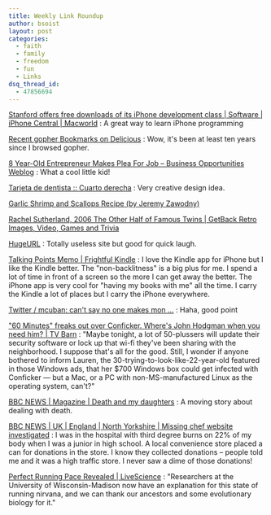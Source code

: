 ```yaml
---
title: Weekly Link Roundup
author: bsoist
layout: post
categories:
  - faith
  - family
  - freedom
  - fun
  - Links
dsq_thread_id:
  - 47856694
---
```

<a href="http://www.macworld.com/article/139839/stanford_itunesu.htmls" tags="iphone,programming,cs">Stanford offers free downloads of its iPhone development class | Software | iPhone Central | Macworld</a>
:   A great way to learn iPhone programming 

<a href="http://delicious.com/tag/gopher" tags="internet,gopher">Recent gopher Bookmarks on Delicious</a>
:   Wow, it's been at least ten years since I browsed gopher. 

<a href="http://www.business-opportunities.biz/2009/03/30/8-year-old-entrepreneur-makes-plea-for-job/" tags="business,entrepreneur">8 Year-Old Entrepreneur Makes Plea For Job &#8211; Business Opportunities Weblog</a>
:   What a cool little kid! 

<a href="http://www.cuartoderecha.com/2328/" tags="design,businesscards">Tarjeta de dentista :: Cuarto derecha</a>
:   Very creative design idea. 

<a href="http://jeremy.zawodny.com/blog/archives/011042.html" tags="">Garlic Shrimp and Scallops Recipe (by Jeremy Zawodny)</a></dd> 

<a href="http://www.getback.com/gallery/the-other-half-of-famous-twins/2986770/1" tags="">Rachel Sutherland, 2006 The Other Half of Famous Twins | GetBack Retro Images, Video, Games and Trivia</a></dd> 

<a href="http://hugeurl.com/" tags="humor,fun,geek,tools,funny,url">HugeURL</a>
:   Totally useless site but good for quick laugh. 

<a href="http://www.talkingpointsmemo.com/archives/2009/03/until_quite_recently_id_seen.php" tags="iphone,print,kindle">Talking Points Memo | Frightful Kindle</a>
:   I love the Kindle app for iPhone but I like the Kindle better. The "non-backlitness" is a big plus for me. I spend a lot of time in front of a screen so the more I can get away the better. The iPhone app is very cool for "having my books with me" all the time. I carry the Kindle a lot of places but I carry the iPhone everywhere. 

<a href="http://twitter.com/mcuban/status/1413954596" tags="twitter,funny,nba">Twitter / mcuban: can't say no one makes mon &#8230;</a>
:   Haha, good point 

<a href="http://blogs.kansascity.com/tvbarn/2009/03/60-minutes-freaks-out-over-conficker-wheres-john-hodgman-when-you-need-him.html" tags="windows,mac,linux,virus,conflicker,cbs">"60 Minutes" freaks out over Conficker. Where's John Hodgman when you need him? | TV Barn</a>
:   "Maybe tonight, a lot of 50-plussers will update their security software or lock up that wi-fi they've been sharing with the neighborhood. I suppose that's all for the good. Still, I wonder if anyone bothered to inform Lauren, the 30-trying-to-look-like-22-year-old featured in those Windows ads, that her $700 Windows box could get infected with Conficker &#8212; but a Mac, or a PC with non-MS-manufactured Linux as the operating system, can't?" 

<a href="http://newsvote.bbc.co.uk/mpapps/pagetools/print/news.bbc.co.uk/go/rss/-/1/hi/magazine/7971904.stm" tags="cancer,death,comfort">BBC NEWS | Magazine | Death and my daughters</a>
:   A moving story about dealing with death. 

<a href="http://newsvote.bbc.co.uk/mpapps/pagetools/print/news.bbc.co.uk/go/rss/-/2/hi/uk_news/england/north_yorkshire/7972165.stm" tags="giving,fraud">BBC NEWS | UK | England | North Yorkshire | Missing chef website investigated</a>
:   I was in the hospital with third degree burns on 22% of my body when I was a junior in high school. A local convenience store placed a can for donations in the store. I know they collected donations &#8211; people told me and it was a high traffic store. I never saw a dime of those donations! 

<a href="http://www.livescience.com/health/090328-running-perfect-pace.html" tags="science">Perfect Running Pace Revealed | LiveScience</a>
:   "Researchers at the University of Wisconsin-Madison now have an explanation for this state of running nirvana, and we can thank our ancestors and some evolutionary biology for it." </dl>
